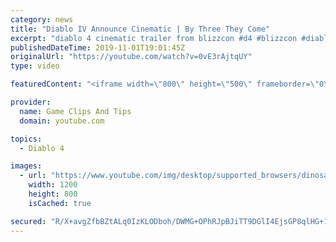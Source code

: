 ```yaml
---
category: news
title: "Diablo IV Announce Cinematic | By Three They Come"
excerpt: "diablo 4 cinematic trailer from blizzcon #d4 #blizzcon #diablo."
publishedDateTime: 2019-11-01T19:01:45Z
originalUrl: "https://youtube.com/watch?v=0vE3rAjtqUY"
type: video

featuredContent: "<iframe width=\"800\" height=\"500\" frameborder=\"0\" src=\"https://www.youtube.com/embed/0vE3rAjtqUY\" allow=\"accelerometer; autoplay; encrypted-media; gyroscope; picture-in-picture\" allowfullscreen></iframe>"

provider:
  name: Game Clips And Tips
  domain: youtube.com

topics:
  - Diablo 4

images:
  - url: "https://www.youtube.com/img/desktop/supported_browsers/dinosaur.png"
    width: 1200
    height: 800
    isCached: true

secured: "R/X+avgZfbBZtALq0IzKLODboh/DWMG+OPhRJpBJiTT9DGlI4EjsGP8qlHG+1jibKRAbqcC3DZ6AOk5CzhZyOLBjnPrlUaK1yITmX6l7BkGRl0X2ptaI0H/kGS9mnVgk0yb094ej4fzbkc+VV/HmTqJ6puzLdHdEI/pvu1PkR+YoJvvrHKq2dbA+wB5Ask+jzsT3Ax4EpbJVLKHrX1BQ0cenDbQhFBu4HGFOE+V12BXAwKnkLukwdcW9rWQyXnQR3J6jUxSiUTmbpl6tPTtpyutEI5KgMgWwYvwxEYOjuNqjStlddbKPP5s0egZ3hMArH7RQ6+uFcno8QxGpGYbi8dVZmcff8KWAiwc0/RFMCwDuqhrnBtYsKbsKXOM6wG1a5Be43+UokFO2xdtDal2tIw==;WZnsTnzKSW6CqOGsJQxm7A=="
---
```


